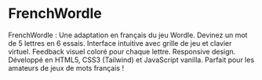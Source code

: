 # FrenchWordle
FrenchWordle : Une adaptation en français du jeu Wordle. Devinez un mot de 5 lettres en 6 essais. Interface intuitive avec grille de jeu et clavier virtuel. Feedback visuel coloré pour chaque lettre. Responsive design. Développé en HTML5, CSS3 (Tailwind) et JavaScript vanilla. Parfait pour les amateurs de jeux de mots français !

